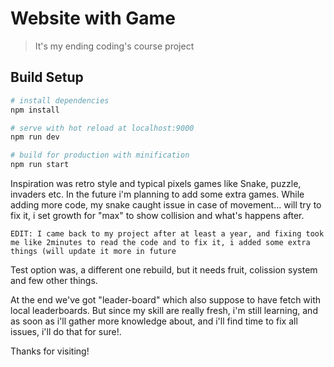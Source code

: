 # Website with Game 

> It's my ending coding's course project

## Build Setup

``` bash
# install dependencies
npm install

# serve with hot reload at localhost:9000
npm run dev

# build for production with minification
npm run start

```

Inspiration was retro style and typical pixels games like Snake, puzzle, invaders etc. In the future i'm planning to add some extra games.
While adding more code, my snake caught issue in case of movement... will try to fix it, i set growth for "max" to show collision and what's happens after.

`EDIT: I came back to my project after at least a year, and fixing took me like 2minutes to read the code and to fix it, i added some extra things (will update it more in future`

Test option was, a different one rebuild, but it needs fruit, colission system and few other things.

At the end we've got "leader-board" which also suppose to have fetch with local leaderboards. But since my skill are really fresh, i'm still
learning, and as soon as i'll gather more knowledge about, and i'll find time to fix all issues, i'll do that for sure!.

Thanks for visiting!
